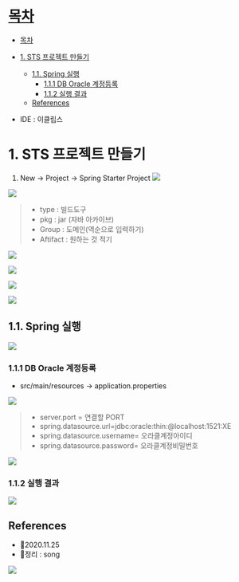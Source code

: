 # [목차](#목차)
- [목차](#목차)
- [1. STS 프로젝트 만들기](#1-sts-프로젝트-만들기)
  - [1.1. Spring 실행](#11-spring-실행)
    - [1.1.1 DB Oracle 계정등록](#111-db-oracle-계정등록)
    - [1.1.2 실행 결과](#112-실행-결과)
  - [References](#references)


- IDE : 이클립스
# 1. STS 프로젝트 만들기
1. New -> Project -> Spring Starter Project
![](https://images.velog.io/images/withcolinsong/post/6a90f65e-458c-450f-8dca-aba41a8dc8cd/image.png)

![](https://images.velog.io/images/withcolinsong/post/d7ef1ba5-06af-4d60-8a7b-e2363598328a/image.png)

> - type : 빌드도구
> - pkg : jar (자바 아카이브)
> - Group : 도메인(역순으로 입력하기)
> - Aftifact : 원하는 것 적기



![](https://images.velog.io/images/withcolinsong/post/87f9b375-82de-4478-8baa-2d11f77d11ae/image.png)

![](https://images.velog.io/images/withcolinsong/post/6f9beb0f-f02e-49ef-849a-e06c0f8a9759/image.png)

![](https://images.velog.io/images/withcolinsong/post/bd7afcc2-8960-4b95-b48d-e0873f644ded/image.png)

![](https://images.velog.io/images/withcolinsong/post/f98ce387-928a-478b-bbde-b1d391cfd586/image.png)

## 1.1. Spring 실행
![](https://images.velog.io/images/withcolinsong/post/883329ce-d19b-499f-8cf6-c61dfb4badda/image.png)

### 1.1.1 DB Oracle 계정등록
- src/main/resources -> application.properties  

![](https://images.velog.io/images/withcolinsong/post/2e2ac596-769b-4d83-b95b-2f5b868b375f/image.png)


> - server.port = 연결할 PORT
> - spring.datasource.url=jdbc:oracle:thin:@localhost:1521:XE
> - spring.datasource.username= 오라클계정아이디
> - spring.datasource.password= 오라클계정비밀번호


![](https://images.velog.io/images/withcolinsong/post/a3bff8b3-ddab-41b0-ba8b-63caecb1914f/image.png)

### 1.1.2 실행 결과
![](https://images.velog.io/images/withcolinsong/post/1cdc1a12-fa37-488f-bd3b-396ead83dad8/image.png)

## References
- 🎈2020.11.25
- 🎈정리 : song

![](https://images.velog.io/images/withcolinsong/post/8dc5159f-5174-49f0-8cca-748d6cd38345/image.png)
